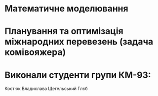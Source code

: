 # Математичне моделювання
# Планування та оптимізація міжнародних перевезень (задача комівояжера)
# Виконали студенти групи КМ-93:
Костюк Владислава
Щегельський Глєб
